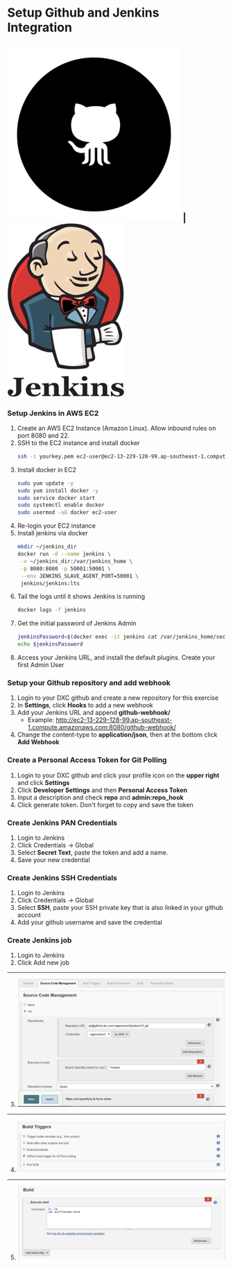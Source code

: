 # Setup Github and Jenkins Integration

<img src="jenkins.png" width=400> | <img src="github.png" width=270 height=400>
---

### Setup Jenkins in AWS EC2
1. Create an AWS EC2 Instance (Amazon Linux). Allow inbound rules on port 8080 and 22.
2. SSH to the EC2 instance and install docker
   ``` sh
   ssh -i yourkey.pem ec2-user@ec2-13-229-128-99.ap-southeast-1.compute.amazonaws.com
   ```
3. Install docker in EC2
   ``` sh
   sudo yum update -y
   sudo yum install docker -y
   sudo service docker start
   sudo systemctl enable docker
   sudo usermod -aG docker ec2-user
   ```
4. Re-login your EC2 instance
5. Install jenkins via docker
   ``` sh
   mkdir ~/jenkins_dir
   docker run -d --name jenkins \
    -v ~/jenkins_dir:/var/jenkins_home \
    -p 8080:8080 -p 50001:50001 \
    --env JENKINS_SLAVE_AGENT_PORT=50001 \
    jenkins/jenkins:lts
   ```
6. Tail the logs until it shows Jenkins is running
   ``` sh
   docker logs -f jenkins
   ```
7. Get the initial password of Jenkins Admin
   ``` sh
   jenkinsPassword=$(docker exec -it jenkins cat /var/jenkins_home/secrets/initialAdminPassword)
   echo $jenkinsPassword
   ```
8. Access your Jenkins URL, and install the default plugins. Create your first Admin User

### Setup your Github repository and add webhook
1. Login to your DXC github and create a new repository for this exercise
2. In **Settings**, click **Hooks** to add a new webhook
3. Add your Jenkins URL and append **github-webhook/**
   - Example: http://ec2-13-229-128-99.ap-southeast-1.compute.amazonaws.com:8080/github-webhook/
4. Change the content-type to **application/json**, then at the bottom click **Add Webhook**

### Create a Personal Access Token for Git Polling
1. Login to your DXC github and click your profile icon on the **upper right** and click **Settings**
2. Click **Developer Settings** and then **Personal Access Token**
3. Input a description and check **repo** and **admin:repo_hook**
4. Click generate token. Don't forget to copy and save the token

### Create Jenkins PAN Credentials
1. Login to Jenkins
2. Click Credentials -> Global
3. Select **Secret Text**, paste the token and add a name.
4. Save your new credential

### Create Jenkins SSH Credentials
1. Login to Jenkins
2. Click Credentials -> Global
3. Select **SSH**, paste your SSH private key that is also linked in your github account
4. Add your github username and save the credential

### Create Jenkins job
1. Login to Jenkins
2. Click Add new job
---
3. <img src="1.png">
---
4. <img src="2.png">
---
5. <img src="3.png">
